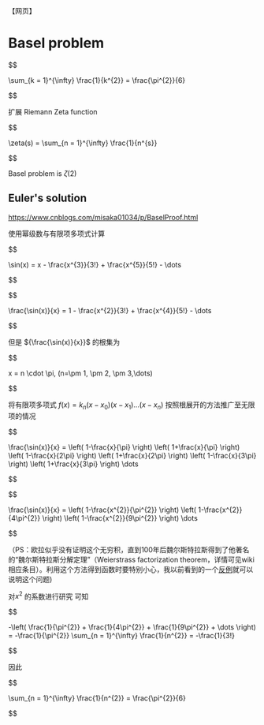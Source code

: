 【网页】
# Basel problem


$$

\sum_{k = 1}^{\infty} \frac{1}{k^{2}} = \frac{\pi^{2}}{6}

$$


扩展
Riemann Zeta function

$$

\zeta(s) = \sum_{n = 1}^{\infty} \frac{1}{n^{s}}

$$


Basel problem is ${\zeta(2)}$ 


## Euler's solution

https://www.cnblogs.com/misaka01034/p/BaselProof.html

使用幂级数与有限项多项式计算 

$$

\sin(x) = x - \frac{x^{3}}{3!} + \frac{x^{5}}{5!} - \dots

$$


$$

\frac{\sin(x)}{x} = 1 - \frac{x^{2}}{3!} + \frac{x^{4}}{5!} - \dots

$$


但是 ${\frac{\sin(x)}{x}}$ 的根集为

$$

x = n \cdot \pi, (n=\pm 1, \pm 2, \pm 3,\dots)

$$


将有限项多项式 ${f(x) = k_{n}(x-x_{0})(x-x_{1})\dots(x-x_{n})}$ 按照根展开的方法推广至无限项的情况


$$

\frac{\sin(x)}{x} = 
\left( 1-\frac{x}{\pi} \right)
\left( 1+\frac{x}{\pi} \right)
\left( 1-\frac{x}{2\pi} \right)
\left( 1+\frac{x}{2\pi} \right)
\left( 1-\frac{x}{3\pi} \right)
\left( 1+\frac{x}{3\pi} \right)
\dots

$$


$$

\frac{\sin(x)}{x} = 
\left( 1-\frac{x^{2}}{\pi^{2}} \right)
\left( 1-\frac{x^{2}}{4\pi^{2}} \right)
\left( 1-\frac{x^{2}}{9\pi^{2}} \right)
\dots

$$


（PS：欧拉似乎没有证明这个无穷积，直到100年后魏尔斯特拉斯得到了他著名的“魏尔斯特拉斯分解定理”（Weierstrass factorization theorem，详情可见wiki相应条目）。利用这个方法得到函数时要特别小心，我以前看到的一个[反例](http://tieba.baidu.com/p/1083636713)就可以说明这个问题)

对${x^{2}}$ 的系数进行研究 可知

$$

-\left( \frac{1}{\pi^{2}} + \frac{1}{4\pi^{2}} + \frac{1}{9\pi^{2}} + \dots \right) = -\frac{1}{\pi^{2}} \sum_{n = 1}^{\infty} \frac{1}{n^{2}} = -\frac{1}{3!}

$$

因此

$$

\sum_{n = 1}^{\infty} \frac{1}{n^{2}} = \frac{\pi^{2}}{6}

$$



